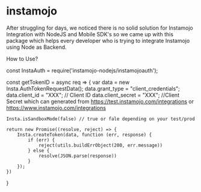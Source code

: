 # instamojo

After struggling for days, we noticed there is no solid solution for Instamojo Integration with NodeJS and Mobile SDK's
so we came up with this package which helps every developer who is trying to integrate Instamojo using Node as Backend.

How to Use?

const InstaAuth = require('instamojo-nodejs/instamojoauth');

const getTokenID = async req => {
    var data = new Insta.AuthTokenRequestData();
    data.grant_type = "client_credentials";
    data.client_id = "XXX"; // Client ID
    data.client_secret = "XXX"; //Client Secret which can generated from https://test.instamojo.com/integrations or https://www.instamojo.com/integrations

    Insta.isSandboxMode(false) // true or fale depending on your test/prod

    return new Promise((resolve, reject) => {
        Insta.createToken(data, function (err, response) {
            if (err) {
                reject(utils.buildErrObject(200, err.message))
            } else {
                resolve(JSON.parse(response))
            }
        });
    })
}
